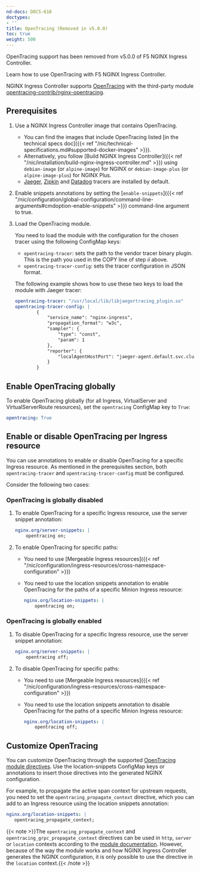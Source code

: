 ```yaml
---
nd-docs: DOCS-618
doctypes:
- ''
title: OpenTracing (Removed in v5.0.0)
toc: true
weight: 500
---
```

OpenTracing support has been removed from v5.0.0 of F5 NGINX Ingress Controller.


Learn how to use OpenTracing with F5 NGINX Ingress Controller.

NGINX Ingress Controller supports [OpenTracing](https://opentracing.io/) with the third-party module [opentracing-contrib/nginx-opentracing](https://github.com/opentracing-contrib/nginx-opentracing).

## Prerequisites

1. Use a NGINX Ingress Controller image that contains OpenTracing.

    - You can find the images that include OpenTracing listed [in the technical specs doc]({{< ref "/nic/technical-specifications.md#supported-docker-images" >}}).
    - Alternatively, you follow [Build NGINX Ingress Controller]({{< ref "/nic/installation/build-nginx-ingress-controller.md" >}}) using `debian-image` (or `alpine-image`) for NGINX or `debian-image-plus` (or `alpine-image-plus`) for NGINX Plus.
    - [Jaeger](https://github.com/jaegertracing/jaeger-client-cpp), [Zipkin](https://github.com/rnburn/zipkin-cpp-opentracing) and [Datadog](https://github.com/DataDog/dd-opentracing-cpp/) tracers are installed by default.

1. Enable snippets annotations by setting the [`enable-snippets`]({{< ref "/nic/configuration/global-configuration/command-line-arguments#cmdoption-enable-snippets" >}}) command-line argument to true.

1. Load the OpenTracing module.

    You need to load the module with the configuration for the chosen tracer using the following ConfigMap keys:

    - `opentracing-tracer`: sets the path to the vendor tracer binary plugin. This is the path you used in the COPY line of step *ii* above.
    - `opentracing-tracer-config`: sets the tracer configuration in JSON format.

    The following example shows how to use these two keys to load the module with Jaeger tracer:

    ```yaml
    opentracing-tracer: "/usr/local/lib/libjaegertracing_plugin.so"
    opentracing-tracer-config: |
            {
                "service_name": "nginx-ingress",
                "propagation_format": "w3c",
                "sampler": {
                    "type": "const",
                    "param": 1
                },
                "reporter": {
                    "localAgentHostPort": "jaeger-agent.default.svc.cluster.local:6831"
                }
            }
    ```

## Enable OpenTracing globally

To enable OpenTracing globally (for all Ingress, VirtualServer and VirtualServerRoute resources), set the `opentracing` ConfigMap key to `True`:

```yaml
opentracing: True
```

## Enable or disable OpenTracing per Ingress resource

You can use annotations to enable or disable OpenTracing for a specific Ingress resource. As mentioned in the prerequisites section, both `opentracing-tracer` and `opentracing-tracer-config` must be configured.

Consider the following two cases:

### OpenTracing is globally disabled

1. To enable OpenTracing for a specific Ingress resource, use the server snippet annotation:

    ```yaml
    nginx.org/server-snippets: |
        opentracing on;
    ```

1. To enable OpenTracing for specific paths:

    - You need to use [Mergeable Ingress resources]({{< ref "/nic/configuration/ingress-resources/cross-namespace-configuration" >}})
    - You need to use the location snippets annotation to enable OpenTracing for the paths of a specific Minion Ingress resource:

        ```yaml
        nginx.org/location-snippets: |
            opentracing on;
        ```

### OpenTracing is globally enabled

1. To disable OpenTracing for a specific Ingress resource, use the server snippet annotation:

    ```yaml
    nginx.org/server-snippets: |
        opentracing off;
    ```

1. To disable OpenTracing for specific paths:

    - You need to use [Mergeable Ingress resources]({{< ref "/nic/configuration/ingress-resources/cross-namespace-configuration" >}})
    - You need to use the location snippets annotation to disable OpenTracing for the paths of a specific Minion Ingress resource:

        ```yaml
        nginx.org/location-snippets: |
            opentracing off;
        ```

## Customize OpenTracing

You can customize OpenTracing through the supported [OpenTracing module directives](https://github.com/opentracing-contrib/nginx-opentracing/blob/master/doc/Reference.md). Use the location-snippets ConfigMap keys or annotations to insert those directives into the generated NGINX configuration.

For example, to propagate the active span context for upstream requests, you need to set the `opentracing_propagate_context` directive, which you can add to an Ingress resource using the location snippets annotation:

```yaml
nginx.org/location-snippets: |
   opentracing_propagate_context;
```

{{< note >}}The `opentracing_propagate_context` and `opentracing_grpc_propagate_context` directives can be used in `http`, `server` or `location` contexts according to the [module documentation](https://github.com/opentracing-contrib/nginx-opentracing/blob/master/doc/Reference.md#opentracing_propagate_context). However, because of the way the module works and how NGINX Ingress Controller generates the NGINX configuration, it is only possible to use the directive in the `location` context.{{< /note >}}
